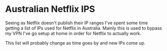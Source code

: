 # Australian Netflix IPS
Seeing as Netflix doesn't publish their IP ranges I've spent some time getting a list of IPs used for Netflix in Australia.
Mainly this is used to bypass my VPN I've go setup at home in order for Netflix to actually work.

This list will probably change as time goes by and new IPs come up.
